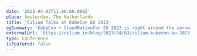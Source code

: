 ```yaml
---
date: '2023-04-03T11:00:00.000Z'
place: Amsterdam, The Netherlands
title: 'Cilium Talks at KubeCon EU 2023'
ogSummary: 'KubeCon + CloudNativeCon EU 2023 is right around the corner and it is promising to be a hive of activity around Cilium.'
externalUrl: 'https://cilium.io/blog/2023/04/03/cilium-kubecon-eu-2023-talks/'
type: Conference
isFeatured: false
---
```

